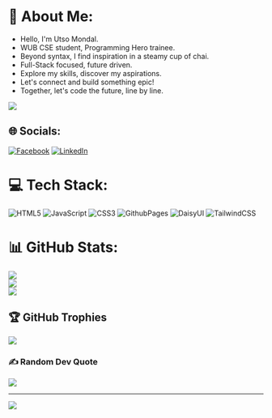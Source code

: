 # 💫 About Me:
- Hello, I'm Utso Mondal.
- WUB CSE student, Programming Hero trainee.
- Beyond syntax, I find inspiration in a steamy cup of chai.
- Full-Stack focused, future driven.
- Explore my skills, discover my aspirations.
- Let's connect and build something epic!
- Together, let's code the future, line by line.

![](https://drive.google.com/file/d/1KEoa_d58qLEvxjdJJFQivDD2Ytx04VCP/view?usp=sharing)


## 🌐 Socials:
[![Facebook](https://img.shields.io/badge/Facebook-%231877F2.svg?logo=Facebook&logoColor=white)](https://facebook.com/utsomondal2019) [![LinkedIn](https://img.shields.io/badge/LinkedIn-%230077B5.svg?logo=linkedin&logoColor=white)](https://linkedin.com/in/utsomondal) 

# 💻 Tech Stack:
![HTML5](https://img.shields.io/badge/html5-%23E34F26.svg?style=for-the-badge&logo=html5&logoColor=white) ![JavaScript](https://img.shields.io/badge/javascript-%23323330.svg?style=for-the-badge&logo=javascript&logoColor=%23F7DF1E) ![CSS3](https://img.shields.io/badge/css3-%231572B6.svg?style=for-the-badge&logo=css3&logoColor=white) ![GithubPages](https://img.shields.io/badge/github%20pages-121013?style=for-the-badge&logo=github&logoColor=white) ![DaisyUI](https://img.shields.io/badge/daisyui-5A0EF8?style=for-the-badge&logo=daisyui&logoColor=white) ![TailwindCSS](https://img.shields.io/badge/tailwindcss-%2338B2AC.svg?style=for-the-badge&logo=tailwind-css&logoColor=white)
# 📊 GitHub Stats:
![](https://github-readme-stats.vercel.app/api?username=utsomondal&theme=react&hide_border=true&include_all_commits=false&count_private=false)<br/>
![](https://github-readme-streak-stats.herokuapp.com/?user=utsomondal&theme=react&hide_border=true)<br/>
![](https://github-readme-stats.vercel.app/api/top-langs/?username=utsomondal&theme=react&hide_border=true&include_all_commits=false&count_private=false&layout=compact)

## 🏆 GitHub Trophies
![](https://github-profile-trophy.vercel.app/?username=utsomondal&theme=chalk&no-frame=true&no-bg=false&margin-w=4)

### ✍️ Random Dev Quote
![](https://quotes-github-readme.vercel.app/api?type=horizontal&theme=tokyonight)

---
[![](https://visitcount.itsvg.in/api?id=utsomondal&icon=0&color=0)](https://visitcount.itsvg.in)

<!-- Proudly created with GPRM ( https://gprm.itsvg.in ) -->
